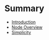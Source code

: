 # Summary

* [Introduction](README.md)
* [Node Overview](chapter1.md)
* [Simplicity](simplicity.md)

